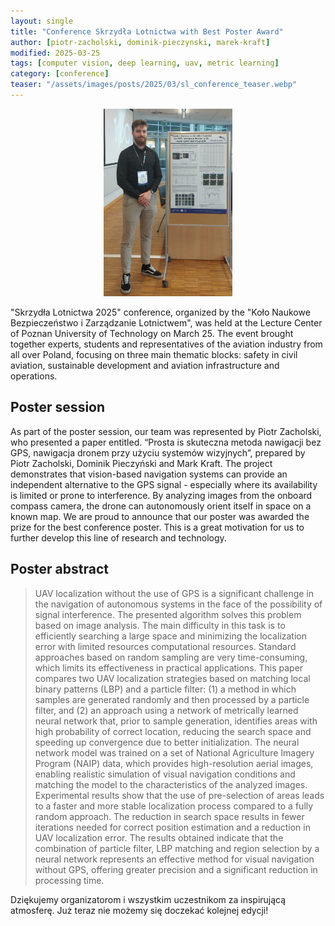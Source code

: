 ```yaml
---
layout: single
title: "Conference Skrzydła Lotnictwa with Best Poster Award"
author: [piotr-zacholski, dominik-pieczynski, marek-kraft]
modified: 2025-03-25
tags: [computer vision, deep learning, uav, metric learning]
category: [conference]
teaser: "/assets/images/posts/2025/03/sl_conference_teaser.webp"
---
```


<p align="center">
    <img src="/assets/images/posts/2025/03/sl_conference.webp" height="300px" />
</p>

"Skrzydła Lotnictwa 2025" conference, organized by the "Koło Naukowe Bezpieczeństwo i Zarządzanie Lotnictwem", was held at the Lecture Center of Poznan University of Technology on March 25. The event brought together experts, students and representatives of the aviation industry from all over Poland, focusing on three main thematic blocks: safety in civil aviation, sustainable development and aviation infrastructure and operations.

## Poster session
As part of the poster session, our team was represented by Piotr Zacholski, who presented a paper entitled. “Prosta is skuteczna metoda nawigacji bez GPS, nawigacja dronem przy użyciu systemów wizyjnych”, prepared by Piotr Zacholski, Dominik Pieczyński and Mark Kraft. The project demonstrates that vision-based navigation systems can provide an independent alternative to the GPS signal - especially where its availability is limited or prone to interference. By analyzing images from the onboard compass camera, the drone can autonomously orient itself in space on a known map. We are proud to announce that our poster was awarded the prize for the best conference poster. This is a great motivation for us to further develop this line of research and technology.

## Poster abstract
> UAV localization without the use of GPS is a significant challenge in the navigation of autonomous systems in the face of the possibility of signal interference. The presented algorithm solves this problem based on image analysis. The main difficulty in this task is to efficiently searching a large space and minimizing the localization error with limited resources computational resources. Standard approaches based on random sampling are very time-consuming, which limits its effectiveness in practical applications. This paper compares two UAV localization strategies based on matching local binary patterns (LBP) and a particle filter: (1) a method in which samples are generated randomly and then processed by a particle filter, and (2) an approach using a network of metrically learned neural network that, prior to sample generation, identifies areas with high probability of correct location, reducing the search space and speeding up convergence due to better initialization. The neural network model was trained on a set of National Agriculture Imagery Program (NAIP) data, which provides high-resolution aerial images, enabling realistic simulation of visual navigation conditions and matching the model to the characteristics of the analyzed images. Experimental results show that the use of pre-selection of areas leads to a faster and more stable localization process compared to a fully random approach. The reduction in search space results in fewer iterations needed for correct position estimation and a reduction in UAV localization error. The results obtained indicate that the combination of particle filter, LBP matching and region selection by a neural network represents an effective method for visual navigation without GPS, offering greater precision and a significant reduction in processing time.

Dziękujemy organizatorom i wszystkim uczestnikom za inspirującą atmosferę. Już teraz nie możemy się doczekać kolejnej edycji!
